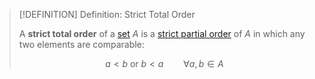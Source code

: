 >[!DEFINITION] Definition: Strict Total Order
>
>A **strict total order** of a [set](../../Set.md) $A$ is a [strict partial order](Strict%20Partial%20Order.md) of $A$ in which any two elements are comparable:
>
>$$a \lt b \text{ or } b \lt a \qquad \forall a,b \in A$$
>